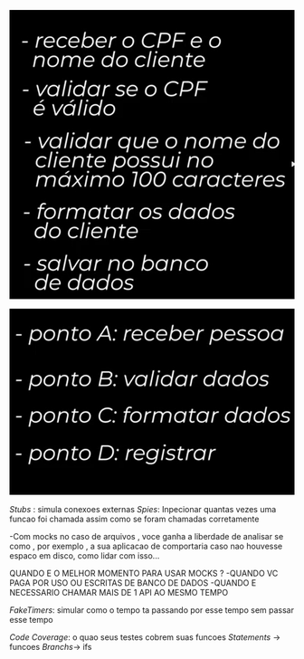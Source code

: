 ![Alt text](image.png)

![Alt text](image-1.png)

*Stubs* : simula conexoes externas
*Spies*: Inpecionar quantas vezes uma funcao foi chamada assim como se 
foram chamadas corretamente

-Com mocks no caso de arquivos , voce ganha a liberdade de analisar se 
como , por exemplo , a sua aplicacao de comportaria caso nao houvesse espaco em disco, como lidar com isso...

QUANDO E O MELHOR MOMENTO PARA USAR MOCKS ? 
-QUANDO VC PAGA POR USO OU ESCRITAS DE BANCO DE DADOS 
-QUANDO E NECESSARIO CHAMAR MAIS DE 1 API AO MESMO TEMPO

*FakeTimers*: simular como o tempo ta passando por esse tempo sem passar esse tempo 

*Code Coverage*: o quao seus testes cobrem suas funcoes
 *Statements* -> funcoes
 *Branchs*-> ifs